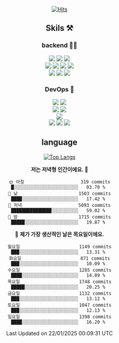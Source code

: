 <div align="center">

[![Hits](https://hits.seeyoufarm.com/api/count/incr/badge.svg?url=https%3A%2F%2Fgithub.com%2Fzxcv9203%2Fhit-counter&count_bg=%23FF7272&title_bg=%23324C2E&icon=codeigniter.svg&icon_color=%23DD5B5B&title=%EB%B0%A9%EB%AC%B8%EC%9E%90&edge_flat=false)](https://hits.seeyoufarm.com)
  
## Skils ⚒️

### backend 🧑‍💻
  
<img src="https://img.shields.io/badge/Java-FF6600?style=flat-square&logo=buymeacoffee&logoColor=white"/>
<img src="https://img.shields.io/badge/Go-0099FF?style=flat-square&logo=go&logoColor=white"/>
<img src="https://img.shields.io/badge/Kotlin-7F52FF?style=flat-square&logo=kotlin&logoColor=white"/>
  
  
<br />
  
<img src="https://img.shields.io/badge/Spring-339933?style=flat-square&logo=Spring&logoColor=white"/>
<img src="https://img.shields.io/badge/Spring Boot-339933?style=flat-square&logo=Spring Boot&logoColor=white"/>
<img src="https://img.shields.io/badge/Spring Security-339933?style=flat-square&logo=Spring Security&logoColor=white"/>
  
<img src="https://img.shields.io/badge/Spring Data JPA-339933?style=flat-square&logo=Hibernate&logoColor=white"/>

<br />
  
  <img src="https://img.shields.io/badge/mysql-0099FF?style=flat-square&logo=mysql&logoColor=white"/>
  <img src="https://img.shields.io/badge/mariadb-0099FF?style=flat-square&logo=mariadb&logoColor=white"/>
  <img src="https://img.shields.io/badge/mongoDB-47A248?style=flat-square&logo=mongodb&logoColor=white"/>
  
  
### DevOps 🚀
  
  <img src="https://img.shields.io/badge/docker-2496ED?style=flat-square&logo=docker&logoColor=white"/>
  <img src="https://img.shields.io/badge/kubernetes-326CE5?style=flat-square&logo=kubernetes&logoColor=white"/>
  
  <br />
  
  <img src="https://img.shields.io/badge/Github Actions-2088FF?style=flat-square&logo=githubactions&logoColor=white"/>
  <img src="https://img.shields.io/badge/Jenkins-D24939?style=flat-square&logo=jenkins&logoColor=white"/>
  
  
  <br />
  <img src="https://img.shields.io/badge/terraform-7B42BC?style=flat-square&logo=terraform&logoColor=white"/>
  
  <br />
  <img src="https://img.shields.io/badge/Amazon AWS-232F3E?style=flat-square&logo=Amazon AWS&logoColor=white"/>

  <img src="https://img.shields.io/badge/GCP-4285F4?style=flat-square&logo=googlecloud&logoColor=white"/>
  <img src="https://img.shields.io/badge/NCP-03C75A?style=flat-square&logo=naver&logoColor=white"/>
  
  
## language

[![Top Langs](https://github-readme-stats.vercel.app/api/top-langs/?username=zxcv9203&hide=html&exclude_repo=zxcv9203.github.io,golB&theme=grate-gatsby)](https://github.com/zxcv9203/github-readme-stats)
  
<!--START_SECTION:waka-->
**저는 저녁형 인간이에요. 🦉** 

```text
🌞 아침                     319 commits         █░░░░░░░░░░░░░░░░░░░░░░░░   03.70 % 
🌆 낮　                     1503 commits        ████░░░░░░░░░░░░░░░░░░░░░   17.42 % 
🌃 저녁                     5093 commits        ███████████████░░░░░░░░░░   59.02 % 
🌙 밤　                     1715 commits        █████░░░░░░░░░░░░░░░░░░░░   19.87 % 
```
📅 **제가 가장 생산적인 날은 목요일이에요.** 

```text
월요일                      1149 commits        ███░░░░░░░░░░░░░░░░░░░░░░   13.31 % 
화요일                      871 commits         ███░░░░░░░░░░░░░░░░░░░░░░   10.09 % 
수요일                      1285 commits        ████░░░░░░░░░░░░░░░░░░░░░   14.89 % 
목요일                      1748 commits        █████░░░░░░░░░░░░░░░░░░░░   20.25 % 
금요일                      1132 commits        ███░░░░░░░░░░░░░░░░░░░░░░   13.12 % 
토요일                      1047 commits        ███░░░░░░░░░░░░░░░░░░░░░░   12.13 % 
일요일                      1398 commits        ████░░░░░░░░░░░░░░░░░░░░░   16.20 % 
```



 Last Updated on 22/01/2025 00:09:31 UTC
<!--END_SECTION:waka-->
  
</div>

